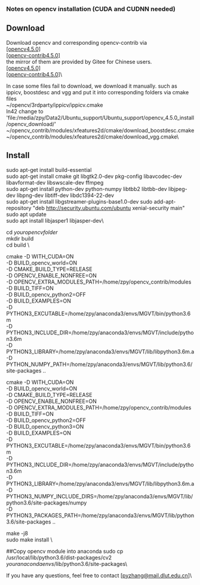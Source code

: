 ### Notes on opencv installation (CUDA and CUDNN needed)
## Download 
Download opencv and corresponding opencv-contrib via \
[[opencv4.5.0]](https://github.com/opencv/opencv/archive/4.5.0.zip)\
[[opencv-contrib4.5.0]](https://github.com/opencv/opencv_contrib/archive/4.5.0.zip)\
the mirror of them are provided by Gitee for Chinese users.\
[[opencv4.5.0]](https://gitee.com/mirrors/opencv/repository/archive/4.5.0.zip)\
[[opencv-contrib4.5.0]](https://gitee.com/mirrors/opencv_contrib/tree/4.5.0)\

In case some files fail to download, we download it manually. such as ippicv, boostdesc and vgg and put it into corresponding folders via cmake files\
~/opencv/3rdparty/ippicv/ippicv.cmake\
ln42 change to 'file:/media/zpy/Data2/Ubuntu_support/Ubuntu_support/opencv_4.5.0_install/opencv_download/'
~/opencv_contrib/modules/xfeatures2d/cmake/download_boostdesc.cmake\
~/opencv_contrib/modules/xfeatures2d/cmake/download_vgg.cmake\

## Install 
sudo apt-get install build-essential \
sudo apt-get install cmake git libgtk2.0-dev pkg-config libavcodec-dev libavformat-dev libswscale-dev ffmpeg\
sudo apt-get install python-dev python-numpy libtbb2 libtbb-dev libjpeg-dev libpng-dev libtiff-dev libdc1394-22-dev\
sudo apt-get install libgstreamer-plugins-base1.0-dev
sudo add-apt-repository "deb http://security.ubuntu.com/ubuntu xenial-security main"\
sudo apt update\
sudo apt install libjasper1 libjasper-dev\

cd $your opencv folder$\
mkdir build\
cd build \

cmake -D WITH_CUDA=ON\
-D BUILD_opencv_world=ON\
-D CMAKE_BUILD_TYPE=RELEASE\
-D OPENCV_ENABLE_NONFREE=ON\
-D OPENCV_EXTRA_MODULES_PATH=/home/zpy/opencv_contrib/modules\
-D BUILD_TIFF=ON\
-D BUILD_opencv_python2=OFF\
-D BUILD_EXAMPLES=ON\
-D PYTHON3_EXCUTABLE=/home/zpy/anaconda3/envs/MGVT/bin/python3.6m\
-D PYTHON3_INCLUDE_DIR=/home/zpy/anaconda3/envs/MGVT/include/python3.6m\
-D PYTHON3_LIBRARY=/home/zpy/anaconda3/envs/MGVT/lib/libpython3.6m.a\
-D PYTHON_NUMPY_PATH=/home/zpy/anaconda3/envs/MGVT/lib/python3.6/site-packages ..

cmake -D WITH_CUDA=ON\
-D BUILD_opencv_world=ON\
-D CMAKE_BUILD_TYPE=RELEASE\
-D OPENCV_ENABLE_NONFREE=ON\
-D OPENCV_EXTRA_MODULES_PATH=/home/zpy/opencv_contrib/modules\
-D BUILD_TIFF=ON\
-D BUILD_opencv_python2=OFF\
-D BUILD_opencv_python3=ON\
-D BUILD_EXAMPLES=ON\
-D PYTHON3_EXCUTABLE=/home/zpy/anaconda3/envs/MGVT/bin/python3.6m\
-D PYTHON3_INCLUDE_DIR=/home/zpy/anaconda3/envs/MGVT/include/python3.6m\
-D PYTHON3_LIBRARY=/home/zpy/anaconda3/envs/MGVT/lib/libpython3.6m.a\
-D PYTHON3_NUMPY_INCLUDE_DIRS=/home/zpy/anaconda3/envs/MGVT/lib/python3.6/site-packages/numpy\
-D PYTHON3_PACKAGES_PATH=/home/zpy/anaconda3/envs/MGVT/lib/python3.6/site-packages ..

make -j8 \
sudo make install \

##Copy opencv module into anaconda
sudo cp /usr/local/lib/python3.6/dist-packages/cv2 $your anaconda envs$/lib/python3.6/site-packages\

If you have any questions, feel free to contact [[pyzhang@mail.dlut.edu.cn]](pyzhang@mail.dlut.edu.cn)\

